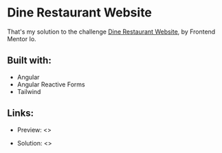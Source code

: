 # Dine Restaurant Website

That's my solution to the challenge [Dine Restaurant Website](https://www.frontendmentor.io/challenges/dine-restaurant-website-yAt7Vvxt7), by Frontend Mentor Io.

## Built with:

- Angular
- Angular Reactive Forms
- Tailwind

## Links:

- Preview: <>

- Solution: <>
